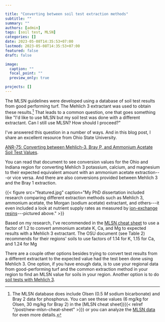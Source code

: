 ```yaml
---

title: "Converting between soil test extraction methods"
subtitle: ""
summary: ""
authors: [admin]
tags: [soil test, MLSN]
categories: []
date: 2023-05-08T14:35:53+07:00
lastmod: 2023-05-08T14:35:53+07:00
featured: false
draft: false

image:
  caption: ""
  focal_point: ""
  preview_only: true

projects: []
---
```


The MLSN guidelines were developed using a database of soil test results from good performing turf. The Mehlich 3 extractant was used to obtain these results.[^1] That leads to a common question, one that goes something like "I'd like to use MLSN but my soil test was done with a different extractant. Can I still use MLSN? How should I proceed?"

[^1]: The MLSN database does include Olsen (0.5 *M* sodium bicarbonate) and Bray 2 data for phosphorus. You can see these values (6 mg/kg for Olsen, 30 mg/kg for Bray 2) in the [MLSN cheat sheet]({{< relref "/post/new-mlsn-cheat-sheet" >}}) or you can analyze the [MLSN data](https://github.com/micahwoods/2016_mlsn_paper/tree/master/data) for even more details. 

I've answered this question in a number of ways. And in this blog post, I share an excellent resource from Ohio State University.

[ANR-75: Converting between Mehlich-3, Bray P, and Ammonium Acetate Soil Test Values](https://ohioline.osu.edu/factsheet/anr-75).

You can read that document to see conversion values for the Ohio and Indiana region for converting Mehlich 3 potassium, calcium, and magnesium to their expected equivalent amount with an ammonium acetate extraction---or vice versa. And there are also conversions provided between Mehlich 3 and the Bray 1 extraction.

{{< figure src="featured.jpg" caption="My PhD dissertation included research comparing different extraction methods such as Mehlich 3, ammonium acetate, the Morgan (sodium acetate) extractant, and others---it even included a look at nutrient supply rates as measured by [ion-exchange resins](https://www.asianturfgrass.com/publication/woodsetal-2006-ats)---pictured above." >}}

Based on my research, I've recommended in the [MLSN cheat sheet](https://files.asianturfgrass.com/mlsn_cheat_sheet.pdf) to use a factor of 1.2 to convert ammonium acetate K, Ca, and Mg to expected results with a Mehlich 3 extractant. The OSU document (see Table 2) recommends for their regions' soils to use factors of 1.14 for K, 1.15 for Ca, and 1.24 for Mg

There are a couple other options besides trying to convert test results from a different extractant to the expected value had the test been done using Mehlich 3. One option, if you have enough data, is to use your regional data from good-performing turf and the common extraction method in your region to find an MLSN value for soils in your region. Another option is to do [soil tests with Mehlich 3](https://www.asianturfgrass.com/project/soil-tests/). 


